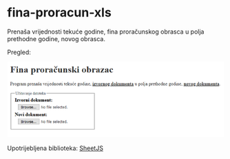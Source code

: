 # fina-proracun-xls
Prenaša vrijednosti tekuće godine, fina proračunskog obrasca u polja prethodne godine, novog obrasca.


Pregled:

![preview](/img.png)

Upotrijebljena biblioteka: [SheetJS](https://github.com/SheetJS/sheetjs)
